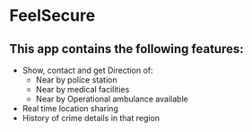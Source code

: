 # FeelSecure
## This app contains the following features:
  * Show, contact and get Direction of:
      * Near by police station
      * Near by medical facilities 
      * Near by Operational ambulance available  
  *  Real time location sharing 
  * History of crime details in that region
  
